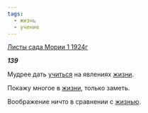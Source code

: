 ```yaml
---
tags:
  - жизнь
  - учение
---
```

[Листы сада Мории 1 1924г](https://127.0.0.1:4002/agni/1924)

___139___

Мудрее дать [учиться](../../../tags/#учение) на явлениях [жизни](../../../tags/#жизнь).   

Покажу многое в [жизни](../../../tags/#жизнь), только заметь.   

Воображение ничто в сравнении с [жизнью](../../../tags/#жизнь).   

